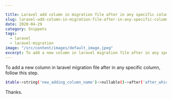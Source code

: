 ```yaml
---

title: Laravel add column in migration file after in any specific column
slug: laravel-add-column-in-migration-file-after-in-any-specific-column
date: 2020-04-29
category: Snippets
tags:
  - laravel
  - laravel-migration
image: "/src/content/images/default_image.jpeg"
excerpt: To add a new column in laravel migration file after in any specific column, follow this step.
---
```


To add a new column in laravel migration file after in any specific column, follow this step.

```sh
$table->string('new_adding_column_name')->nullable()->after('after_which_column_name_you_want_to_see_the_new_column');
```

Thanks.